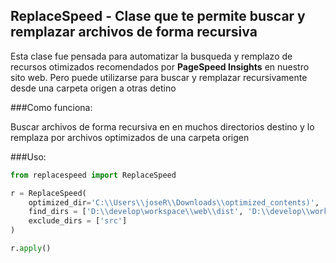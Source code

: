 ## ReplaceSpeed - Clase que te permite buscar y remplazar archivos de forma recursiva

Esta clase fue pensada para automatizar la busqueda y remplazo de recursos otimizados recomendados por **PageSpeed Insights** en nuestro sito web.
Pero puede utilizarse para buscar y remplazar recursivamente desde una carpeta origen a otras detino

###Como funciona:

Buscar archivos de forma recursiva en en muchos directorios destino y lo remplaza por archivos optimizados de una carpeta origen

###Uso:

```python
from replacespeed import ReplaceSpeed

r = ReplaceSpeed(
    optimized_dir='C:\\Users\\joseR\\Downloads\\optimized_contents)',
    find_dirs = ['D:\\develop\workspace\\web\\dist', 'D:\\develop\\workspace\\web\\public\\media'],
    exclude_dirs = ['src']
)

r.apply()
```

